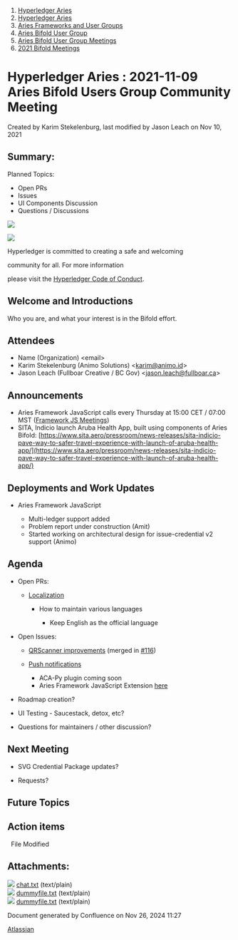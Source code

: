 1. [Hyperledger Aries](index.html)
2. [Hyperledger Aries](Hyperledger-Aries_18481154.html)
3. [Aries Frameworks and User Groups](Aries-Frameworks-and-User-Groups_18481290.html)
4. [Aries Bifold User Group](Aries-Bifold-User-Group_18490719.html)
5. [Aries Bifold User Group Meetings](Aries-Bifold-User-Group-Meetings_18490725.html)
6. [2021 Bifold Meetings](2021-Bifold-Meetings_18514782.html)

# Hyperledger Aries : 2021-11-09 Aries Bifold Users Group Community Meeting

Created by Karim Stekelenburg, last modified by Jason Leach on Nov 10, 2021

## Summary:

Planned Topics:

- Open PRs
- Issues
- UI Components Discussion
- Questions / Discussions

![](https://wiki.hyperledger.org/download/attachments/29034696/Antitrustnotice.png?version=1&modificationDate=1581695654000&api=v2)

![](https://wiki.hyperledger.org/download/attachments/2392771/welcome.png?version=2&modificationDate=1572450107000&api=v2)

Hyperledger is committed to creating a safe and welcoming

community for all. For more information

please visit the [Hyperledger Code of Conduct](https://lf-hyperledger.atlassian.net/wiki/display/HYP/Hyperledger+Code+of+Conduct).

## Welcome and Introductions

Who you are, and what your interest is in the Bifold effort.

## Attendees

- Name (Organization) &lt;email&gt;
- Karim Stekelenburg (Animo Solutions) &lt;karim@animo.id&gt;
- Jason Leach (Fullboar Creative / BC Gov) &lt;jason.leach@fullboar.ca&gt;

## Announcements

- Aries Framework JavaScript calls every Thursday at 15:00 CET / 07:00 MST ([Framework JS Meetings](Framework-JS-Meetings_18482467.html))
- SITA, Indicio launch Aruba Health App, built using components of Aries Bifold: [https://www.sita.aero/pressroom/news-releases/sita-indicio-pave-way-to-safer-travel-experience-with-launch-of-aruba-health-app/](https://www.sita.aero/pressroom/news-releases/sita-indicio-pave-way-to-safer-travel-experience-with-launch-of-aruba-health-app/)

## Deployments and Work Updates

- Aries Framework JavaScript
  
  - Multi-ledger support added
  - Problem report under construction (Amit)
  - Started working on architectural design for issue-credential v2 support (Animo)

## Agenda

- Open PRs:
  
  - [Localization](https://github.com/hyperledger/aries-mobile-agent-react-native/pull/120)
    
    - How to maintain various languages
      
      - Keep English as the official language
- Open Issues:
  
  - [QRScanner improvements](https://github.com/hyperledger/aries-mobile-agent-react-native/issues/104) (merged in [#116](https://github.com/hyperledger/aries-mobile-agent-react-native/pull/116))
  - [Push notifications](https://github.com/hyperledger/aries-mobile-agent-react-native/issues/52)
    
    - ACA-Py plugin coming soon
    - Aries Framework JavaScript Extension [here](https://github.com/hyperledger/aries-framework-javascript-ext/tree/main/packages/push-notifications)
- Roadmap creation?
- UI Testing - Saucestack, detox, etc?
- Questions for maintainers / other discussion?

## Next Meeting

- SVG Credential Package updates?

<!--THE END-->

- Requests?

## Future Topics

## Action items

  File Modified

## Attachments:

![](images/icons/bullet_blue.gif) [chat.txt](attachments/18494568/18515680.txt) (text/plain)  
![](images/icons/bullet_blue.gif) [dummyfile.txt](attachments/18494568/18515678.txt) (text/plain)  
![](images/icons/bullet_blue.gif) [dummyfile.txt](attachments/18494568/18515679.txt) (text/plain)

Document generated by Confluence on Nov 26, 2024 11:27

[Atlassian](http://www.atlassian.com/)
